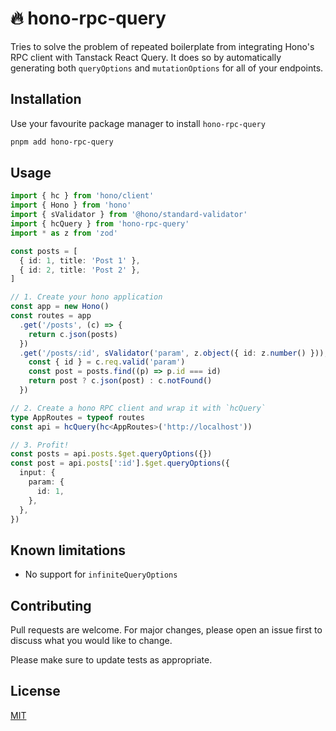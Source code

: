 # 🔥 hono-rpc-query

Tries to solve the problem of repeated boilerplate from integrating Hono's RPC client
with Tanstack React Query. It does so by automatically generating both
`queryOptions` and `mutationOptions` for all of your endpoints.

## Installation

Use your favourite package manager to install `hono-rpc-query`

```bash
pnpm add hono-rpc-query
```

## Usage

```typescript
import { hc } from 'hono/client'
import { Hono } from 'hono'
import { sValidator } from '@hono/standard-validator'
import { hcQuery } from 'hono-rpc-query'
import * as z from 'zod'

const posts = [
  { id: 1, title: 'Post 1' },
  { id: 2, title: 'Post 2' },
]

// 1. Create your hono application
const app = new Hono()
const routes = app
  .get('/posts', (c) => {
    return c.json(posts)
  })
  .get('/posts/:id', sValidator('param', z.object({ id: z.number() })), (c) => {
    const { id } = c.req.valid('param')
    const post = posts.find((p) => p.id === id)
    return post ? c.json(post) : c.notFound()
  })

// 2. Create a hono RPC client and wrap it with `hcQuery`
type AppRoutes = typeof routes
const api = hcQuery(hc<AppRoutes>('http://localhost'))

// 3. Profit!
const posts = api.posts.$get.queryOptions({})
const post = api.posts[':id'].$get.queryOptions({
  input: {
    param: {
      id: 1,
    },
  },
})
```

## Known limitations

- No support for `infiniteQueryOptions`

## Contributing

Pull requests are welcome. For major changes, please open an issue first
to discuss what you would like to change.

Please make sure to update tests as appropriate.

## License

[MIT](https://choosealicense.com/licenses/mit/)
